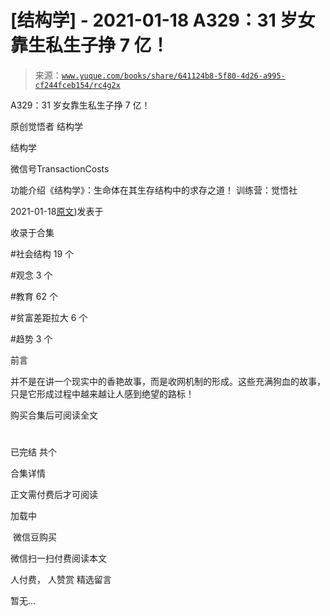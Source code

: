# [结构学] - 2021-01-18 A329：31 岁女靠生私生子挣 7 亿！

> 来源：[`www.yuque.com/books/share/641124b8-5f80-4d26-a995-cf244fceb154/rc4g2x`](https://www.yuque.com/books/share/641124b8-5f80-4d26-a995-cf244fceb154/rc4g2x)



A329：31 岁女靠生私生子挣 7 亿！ 

原创觉悟者 结构学 

结构学 

微信号TransactionCosts 

功能介绍《结构学》：生命体在其生存结构中的求存之道！ 训练营：觉悟社 

2021-01-18[原文](https://mp.weixin.qq.com/s?__biz=MzIzMDYwOTM0Mg==&mid=2247485111&idx=1&sn=2083ce35e0b472ce7526e85113d70dac&chksm=e8b19e66dfc61770d3c57843c16c77a0b5591d5f80191b03f4a0013c4a65b1b8c86de2f8361b#rd))发表于 

收录于合集 

#社会结构 19 个 

#观念 3 个 

#教育 62 个 

#贫富差距拉大 6 个 

#趋势 3 个 

前言 

并不是在讲一个现实中的香艳故事，而是收网机制的形成。这些充满狗血的故事，只是它形成过程中越来越让人感到绝望的路标！ 

购买合集后可阅读全文 

# 

已完结 共个 

合集详情 

正文需付费后才可阅读 

加载中 

 微信豆购买 

微信扫一扫付费阅读本文 

人付费， 人赞赏 <ne-h3 id="V3WiH" data-lake-id="V3WiH"><ne-heading-ext><ne-heading-anchor></ne-heading-anchor><ne-heading-fold></ne-heading-fold></ne-heading-ext><ne-heading-content>精选留言</ne-heading-content></ne-h3> 

暂无...